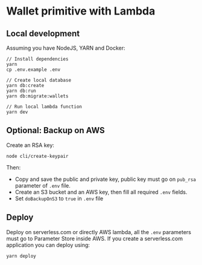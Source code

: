 # Wallet primitive with Lambda

## Local development

Assuming you have NodeJS, YARN and Docker:

```
// Install dependencies
yarn
cp .env.example .env

// Create local database
yarn db:create
yarn db:run
yarn db:migrate:wallets

// Run local lambda function
yarn dev
```

## Optional: Backup on AWS

Create an RSA key:
```
node cli/create-keypair
```

Then:
- Copy and save the public and private key, public key must go on `pub_rsa` parameter of `.env` file.
- Create an S3 bucket and an AWS key, then fill all required `.env` fields.
- Set `doBackupOnS3` to `true` in `.env` file

## Deploy

Deploy on serverless.com or directly AWS lambda, all the `.env` parameters must go to Parameter Store inside AWS. If you create a serverless.com application you can deploy using:

```
yarn deploy
```